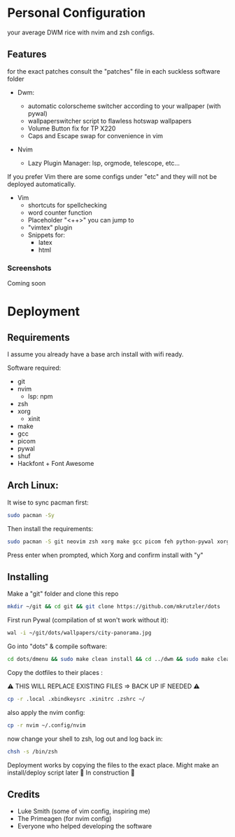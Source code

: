 # Personal Configuration

your average DWM rice with nvim and zsh configs.

## Features
for the exact patches consult the "patches" file in each suckless software folder

- Dwm: 
    - automatic colorscheme switcher according to your wallpaper (with pywal)
    - wallpaperswitcher script to flawless hotswap wallpapers
    - Volume Button fix for TP X220
    - Caps and Escape swap for convenience in vim

- Nvim
    - Lazy Plugin Manager: lsp, orgmode, telescope, etc...

If you prefer Vim there are some configs under "etc" and they will not be deployed automatically.

- Vim
    - shortcuts for spellchecking
    - word counter function
    - Placeholder "<++>" you can jump to
    - "vimtex" plugin
    - Snippets for:
        - latex
        - html

### Screenshots

Coming soon

# Deployment

## Requirements

I assume you already have a base arch install with wifi ready.

Software required:
- git
- nvim
    - lsp: npm
- zsh
- xorg
    - xinit
- make
- gcc
- picom
- pywal
- shuf
- Hackfont + Font Awesome

## Arch Linux:
It wise to sync pacman first:

```bash
sudo pacman -Sy
```

Then install the requirements:

```bash
sudo pacman -S git neovim zsh xorg make gcc picom feh python-pywal xorg-xinit ttf-hack npm ttf-font-awesome
```

Press enter when prompted, which Xorg and confirm install with "y"

## Installing

Make a "git" folder and clone this repo

```bash
mkdir ~/git && cd git && git clone https://github.com/mkrutzler/dots
```

First run Pywal (compilation of st won't work without it):

```bash
wal -i ~/git/dots/wallpapers/city-panorama.jpg
```

Go into "dots" & compile software:

```bash
cd dots/dmenu && sudo make clean install && cd ../dwm && sudo make clean install && cd ../st && sudo make clean install && cd ../slstatus && sudo make clean install && cd ../sent && sudo make clean install
```

Copy the dotfiles to their places :

:warning: THIS WILL REPLACE EXISTING FILES => BACK UP IF NEEDED :warning:

```bash
cp -r .local .xbindkeysrc .xinitrc .zshrc ~/
```

also apply the nvim config:

```bash
cp -r nvim ~/.config/nvim
```

now change your shell to zsh, log out and log back in:

```bash
chsh -s /bin/zsh
```




Deployment works by copying the files to the exact place. Might make an install/deploy script later
🚧 In construction 🚧

## Credits

- Luke Smith (some of vim config, inspiring me)
- The Primeagen (for nvim config)
- Everyone who helped developing the software 